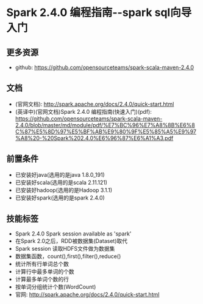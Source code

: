 # Spark 2.4.0 编程指南--spark sql向导入门

## 更多资源
- github: https://github.com/opensourceteams/spark-scala-maven-2.4.0

## 文档
- (官网文档): http://spark.apache.org/docs/2.4.0/quick-start.html
- (英译中)(官网文档)Spark 2.4.0 编程指南(快速入门)(pdf): https://github.com/opensourceteams/spark-scala-maven-2.4.0/blob/master/md/module/pdf/%E7%BC%96%E7%A8%8B%E6%8C%87%E5%8D%97%E5%BF%AB%E9%80%9F%E5%85%A5%E9%97%A8%20-%20Spark%202.4.0%E6%96%87%E6%A1%A3.pdf

## 前置条件
- 已安装好java(选用的是java 1.8.0_191)
- 已安装好scala(选用的是scala  2.11.121)
- 已安装好hadoop(选用的是Hadoop 3.1.1)
- 已安装好spark(选用的是spark 2.4.0)

## 技能标签
- Spark 2.4.0 Spark session available as 'spark'
- 在Spark 2.0之后，RDD被数据集(Dataset)取代 
- Spark session 读取HDFS文件做为数据集
- 数据集函数，count(),first(),filter(),reduce()
- 统计所有行单词总个数
- 计算行中最多单词的个数
- 计算最多单词个数的行
- 按单词分组统计个数(WordCount)
- 官网: http://spark.apache.org/docs/2.4.0/quick-start.html